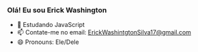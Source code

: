 ### Olá! Eu sou Erick Washington

- 🌱 Estudando JavaScript
- 📫 Contate-me no email: ErickWashintgtonSilva17@gmail.com
- 😄 Pronouns: Ele/Dele

